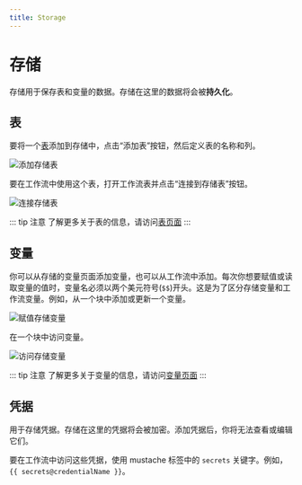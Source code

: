 ```yaml
---
title: Storage
---
```


# 存储
存储用于保存表和变量的数据。存储在这里的数据将会被**持久化**。

## 表
要将一个[表](../workflow/table.md)添加到存储中，点击“添加表”按钮，然后定义表的名称和列。

![添加存储表](/images/reference/NVIDIA_Share_ZYqbANNey2_cvmvt1.png)

要在工作流中使用这个表，打开工作流表并点击“连接到存储表”按钮。

![连接存储表](/images/reference/NVIDIA_Share_qWlIzKSYIx_cvxe6w.png)

::: tip 注意
了解更多关于表的信息，请访问[表页面](../workflow/table.md)
:::

## 变量
你可以从存储的变量页面添加变量，也可以从工作流中添加。每次你想要赋值或读取变量的值时，变量名必须以两个美元符号(`$$`)开头。这是为了区分存储变量和工作流变量。例如，从一个块中添加或更新一个变量。

![赋值存储变量](/images/reference/NVIDIA_Share_lGV2S0XYJE_y6qs8h.png)

在一个块中访问变量。

![访问存储变量](/images/reference/NVIDIA_Share_XTiF5TkhOX_wxfkgd.png)

::: tip 注意
了解更多关于变量的信息，请访问[变量页面](../workflow/variables.md)
:::

## 凭据
用于存储凭据。存储在这里的凭据将会被加密。添加凭据后，你将无法查看或编辑它们。

要在工作流中访问这些凭据，使用 mustache 标签中的 `secrets` 关键字。例如，<code v-pre>{{ secrets@credentialName }}</code>。